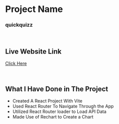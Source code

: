 # Project Name

### quickquizz

<br/>

## Live Website Link

[Click Here](https://quickquiz-phero.netlify.app/)

<br/>

## What I Have Done in The Project

- Created A React Project With Vite
- Used React Router To Navigate Through the App
- Utilized React Router loader to Load API Data
- Made Use of Rechart to Create a Chart
